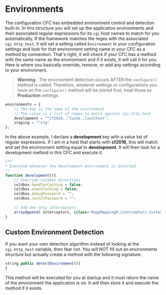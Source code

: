 # Environments

The configuration CFC has embedded environment control and detection built-in. In this structure you will set up the application environments and their associated regular expressions for its `cgi` host names to match for you automatically. If the framework matches the regex with the associated `cgi.http_host`, it will set a setting called `Environment` in your configuration settings and look for that environment setting name in your CFC as a method by convention. That's right, it will check if your CFC has a method with the same name as the environment and if it exists, it will call it for you. Here is where you basically override, remove, or add any settings according to your environment.

> **Warning** : The environment detection occurs AFTER the `configure()` method is called. Therefore, whatever settings or configurations you have on the `configure()` method will be stored first, treat those as **Production** settings.

```js
environments = {
    // The key is the name of the environment
    // The value is a list of regex to match against cgi.http_host
	development = "^cf2016.,^lucee.,localhost",
	staging = "^stg"
};
```

In the above example, I declare a **development** key with a value list of regular expressions. If I am in a host that starts with **cf2016**, this will match and set the environment setting equal to **development**.  It will then look for a development method in this CFC and execute it.

```js
/**
* Executed whenever the development environment is detected
*/
function development(){
	// Override coldbox directives
	coldbox.handlerCaching = false;
	coldbox.eventCaching = false;
	coldbox.debugPassword = "";
	coldbox.reinitPassword = "";
	
	// Add dev only interceptors
	arrayAppend( interceptors, {class="#appMapping#.interceptors.CustomLogger} );
}
```

## Custom Environment Detection
If you want your own detection algorithm instead of looking at the `cgi.http_host` variable, then fear not. You will NOT fill out an environments structure but actually create a method with the following signature:

```js
string public detectEnvironment(){
}
```

This method will be executed for you at startup and it must return the name of the environment the application is on.  It will then store it and execute the method if it exists.








